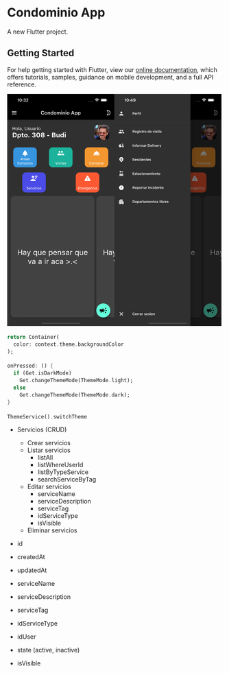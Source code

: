 # Condominio App

A new Flutter project.

## Getting Started

For help getting started with Flutter, view our
[online documentation](https://flutter.dev/docs), which offers tutorials,
samples, guidance on mobile development, and a full API reference.

<img src="https://github.com/luisfevq/Condominio_app/blob/develop/home.png" width="250" align="left"/>
<img src="https://github.com/luisfevq/Condominio_app/blob/develop/menu.png" width="250"/>

<Enter>

```dart
return Container(
  color: context.theme.backgroundColor
);

onPressed: () {
  if (Get.isDarkMode)
    Get.changeThemeMode(ThemeMode.light);
  else
    Get.changeThemeMode(ThemeMode.dark);
}

ThemeService().switchTheme
```


- Servicios (CRUD)
  * Crear servicios
  * Listar servicios 
    - listAll
    - listWhereUserId
    - listByTypeService
    - searchServiceByTag
  * Editar servicios
    - serviceName
    - serviceDescription
    - serviceTag
    - idServiceType
    - isVisible
  * Eliminar servicios

- id
- createdAt
- updatedAt
- serviceName
- serviceDescription
- serviceTag
- idServiceType
- idUser
- state                (active, inactive)
- isVisible
